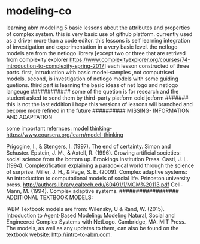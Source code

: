 # modeling-co
learning abm modeling
5 basic lessons about the attributes and properties of complex system.
this  is very basic use of github platform.
currently used as a driver more than a code editor.
this lessons is self learning integration of investigation and experimentation in a very basic level.
the netlogo models are from the netlogo librery
[except  two or three that are retrived from complexity explorer https://www.complexityexplorer.org/courses/74-introduction-to-complexity-spring-2017]
each lesson constructed of three parts. first, intruduction with basic model-samples ,not 
computrised models. second, is investigation of netlogo models with some guiding quetions. third part is learning the basic ideas of net logo and netlogo langeuge
############
some of the quetion is for research and the student asked to send them by third-party platform cold jotform
#######
this is not the last eddition
i hope this versions of lessons will branched and become more refined in the future
##########
MISSING- INFORMATION AND ADAPTATION

some important refernces:
model thinking- https://www.coursera.org/learn/model-thinking

 Prigogine, I., & Stengers, I. (1997). The end of certainty. Simon and Schuster.‏
Epstein, J. M., & Axtell, R. (1996). Growing artificial societies: social science from the bottom up. Brookings Institution Press.‏
Casti, J. L. (1994). Complexification explaining a paradoxical world through the science of surprise.‏
Miller, J. H., & Page, S. E. (2009). Complex adaptive systems: An introduction to computational models of social life. Princeton university press.‏
http://authors.library.caltech.edu/60491/1/MGM%20113.pdf
Gell-Mann, M. (1994). Complex adaptive systems.‏
##################
ADDITIONAL TEXTBOOK MODELS:

IABM Textbook models are from: Wilensky, U & Rand, W. (2015). Introduction to Agent-Based Modeling: Modeling Natural, Social and Engineered Complex Systems with NetLogo. Cambridge, MA. MIT Press. The models, as well as any updates to them, can also be found on the textbook website: http://intro-to-abm.com.
